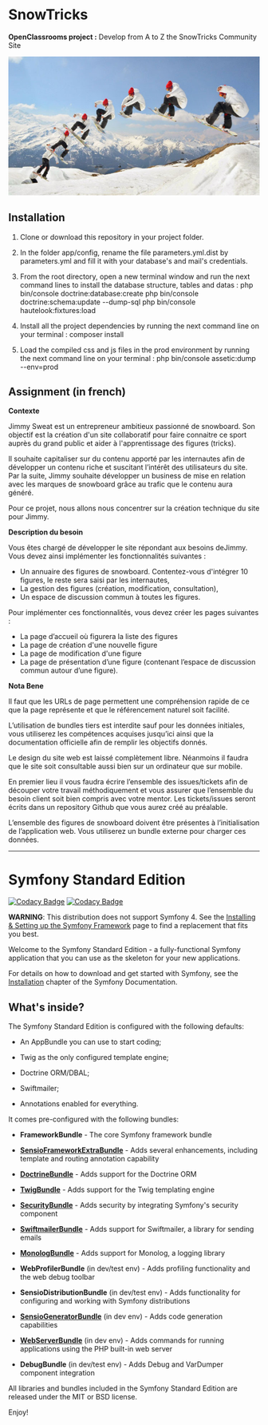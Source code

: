 # SnowTricks

__OpenClassrooms project :__ Develop from A to Z the SnowTricks Community Site  
  
![Snowtrick](https://github.com/percevalseb1309/SnowTricks/blob/master/web/img/default.jpeg)

## Installation

1. Clone or download this repository in your project folder.

2. In the folder app/config, rename the file parameters.yml.dist by parameters.yml and fill it with your database's and mail's credentials. 

3. From the root directory, open a new terminal window and run the next command lines to install the database structure, tables and datas :
  php bin/console doctrine:database:create
  php bin/console doctrine:schema:update  --dump-sql
  php bin/console hautelook:fixtures:load

4. Install all the project dependencies by running the next command line on your terminal :
  composer install

5. Load the compiled css and js files in the prod environment by running the next command line on your terminal :
  php bin/console assetic:dump --env=prod
  
## Assignment (in french)

__Contexte__

Jimmy Sweat est un entrepreneur ambitieux passionné de snowboard. Son objectif est la création d'un site collaboratif pour faire connaitre ce sport auprès du grand public et aider à l'apprentissage des figures (tricks).

Il souhaite capitaliser sur du contenu apporté par les internautes afin de développer un contenu riche et suscitant l’intérêt des utilisateurs du site. Par la suite, Jimmy souhaite développer un business de mise en relation avec les marques de snowboard grâce au trafic que le contenu aura généré.

Pour ce projet, nous allons nous concentrer sur la création technique du site pour Jimmy.

__Description du besoin__

Vous êtes chargé de développer le site répondant aux besoins deJimmy. Vous devez ainsi implémenter les fonctionnalités suivantes : 
*	Un annuaire des figures de snowboard. Contentez-vous d'intégrer 10 figures, le reste sera saisi par les internautes,
*	La gestion des figures (création, modification, consultation),
*	Un espace de discussion commun à toutes les figures.

Pour implémenter ces fonctionnalités, vous devez créer les pages suivantes :
*	La page d’accueil où figurera la liste des figures 
*	La page de création d'une nouvelle figure
*	La page de modification d'une figure
*	La page de présentation d’une figure (contenant l’espace de discussion commun autour d’une figure).

__Nota Bene__

Il faut que les URLs de page permettent une compréhension rapide de ce que la page représente et que le référencement naturel soit facilité.

L’utilisation de bundles tiers est interdite sauf pour les données initiales, vous utiliserez les compétences acquises jusqu’ici ainsi que la documentation officielle afin de remplir les objectifs donnés.

Le design du site web est laissé complètement libre. Néanmoins il faudra que le site soit consultable aussi bien sur un ordinateur que sur mobile.

En premier lieu il vous faudra écrire l’ensemble des issues/tickets afin de découper votre travail méthodiquement et vous assurer que l’ensemble du besoin client soit bien compris avec votre mentor. Les tickets/issues seront écrits dans un repository Github que vous aurez créé au préalable.

L’ensemble des figures de snowboard doivent être présentes à l’initialisation de l’application web. Vous utiliserez un bundle externe pour charger ces données. 

-----------------

Symfony Standard Edition
========================

[![Codacy Badge](https://api.codacy.com/project/badge/Grade/30594617ff35487ebb6e424cb3e88741)](https://app.codacy.com/app/percevalseb1309/SnowTricks?utm_source=github.com&utm_medium=referral&utm_content=percevalseb1309/SnowTricks&utm_campaign=Badge_Grade_Dashboard)
[![Codacy Badge](https://api.codacy.com/project/badge/Grade/ef00a0921b8a46d496019332673e0336)](https://app.codacy.com/app/percevalseb1309/SnowTricks?utm_source=github.com&utm_medium=referral&utm_content=percevalseb1309/SnowTricks&utm_campaign=Badge_Grade_Settings)

**WARNING**: This distribution does not support Symfony 4. See the
[Installing & Setting up the Symfony Framework][15] page to find a replacement
that fits you best.

Welcome to the Symfony Standard Edition - a fully-functional Symfony
application that you can use as the skeleton for your new applications.

For details on how to download and get started with Symfony, see the
[Installation][1] chapter of the Symfony Documentation.

What's inside?
--------------

The Symfony Standard Edition is configured with the following defaults:

  * An AppBundle you can use to start coding;

  * Twig as the only configured template engine;

  * Doctrine ORM/DBAL;

  * Swiftmailer;

  * Annotations enabled for everything.

It comes pre-configured with the following bundles:

  * **FrameworkBundle** - The core Symfony framework bundle

  * [**SensioFrameworkExtraBundle**][6] - Adds several enhancements, including
    template and routing annotation capability

  * [**DoctrineBundle**][7] - Adds support for the Doctrine ORM

  * [**TwigBundle**][8] - Adds support for the Twig templating engine

  * [**SecurityBundle**][9] - Adds security by integrating Symfony's security
    component

  * [**SwiftmailerBundle**][10] - Adds support for Swiftmailer, a library for
    sending emails

  * [**MonologBundle**][11] - Adds support for Monolog, a logging library

  * **WebProfilerBundle** (in dev/test env) - Adds profiling functionality and
    the web debug toolbar

  * **SensioDistributionBundle** (in dev/test env) - Adds functionality for
    configuring and working with Symfony distributions

  * [**SensioGeneratorBundle**][13] (in dev env) - Adds code generation
    capabilities

  * [**WebServerBundle**][14] (in dev env) - Adds commands for running applications
    using the PHP built-in web server

  * **DebugBundle** (in dev/test env) - Adds Debug and VarDumper component
    integration

All libraries and bundles included in the Symfony Standard Edition are
released under the MIT or BSD license.

Enjoy!

[1]:  https://symfony.com/doc/3.4/setup.html
[6]:  https://symfony.com/doc/current/bundles/SensioFrameworkExtraBundle/index.html
[7]:  https://symfony.com/doc/3.4/doctrine.html
[8]:  https://symfony.com/doc/3.4/templating.html
[9]:  https://symfony.com/doc/3.4/security.html
[10]: https://symfony.com/doc/3.4/email.html
[11]: https://symfony.com/doc/3.4/logging.html
[13]: https://symfony.com/doc/current/bundles/SensioGeneratorBundle/index.html
[14]: https://symfony.com/doc/current/setup/built_in_web_server.html
[15]: https://symfony.com/doc/current/setup.html

